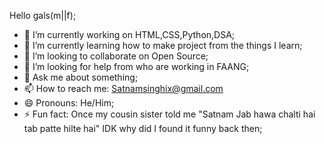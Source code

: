 Hello gals(m||f);

- 🔭 I’m currently working on HTML,CSS,Python,DSA;
- 🌱 I’m currently learning how to make project from the things I learn;
- 👯 I’m looking to collaborate on Open Source;
- 🤔 I’m looking for help from who are working in FAANG;
- 💬 Ask me about something;
- 📫 How to reach me: Satnamsinghix@gmail.com
- 😄 Pronouns: He/Him;
- ⚡ Fun fact: Once my cousin sister told me "Satnam Jab hawa chalti hai tab patte hilte hai" IDK why did I found it funny back then;
